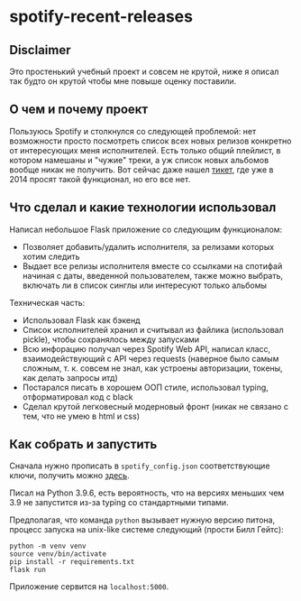 # spotify-recent-releases

## Disclaimer
Это простенький учебный проект и совсем не крутой, ниже я описал так будто он крутой чтобы мне повыше оценку поставили.

## О чем и почему проект
Пользуюсь Spotify и столкнулся со следующей проблемой: нет возможности просто посмотреть список всех новых релизов конкретно от интересующих меня исполнителей. Есть только общий плейлист, в котором намешаны и "чужие" треки, а уж список новых альбомов вообще никак не получить. Вот сейчас даже нашел [тикет](https://community.spotify.com/t5/Live-Ideas/Discover-New-Release-Section-for-Followed-Artists/idi-p/949039), где уже в 2014 просят такой функционал, но его все нет.

## Что сделал и какие технологии использовал
Написал небольшое Flask приложение со следующим функционалом:
* Позволяет добавить/удалить исполнителя, за релизами которых хотим следить
* Выдает все релизы исполнителя вместе со ссылками на спотифай начиная с даты, введенной пользователем, также можно выбрать, включать ли в список синглы или интересуют только альбомы

Техническая часть:
* Использовал Flask как бэкенд
* Список исполнителей хранил и считывал из файлика (использовал pickle), чтобы сохранялось между запусками
* Всю инфорацию получал через Spotify Web API, написал класс, взаимодействующий с API через requests (наверное было самым сложным, т. к. совсем не знал, как устроены авторизации, токены, как делать запросы итд)
* Постарался писать в хорошем ООП стиле, использовал typing, отформатировал код с black
* Сделал крутой легковесный модерновый фронт (никак не связано с тем, что не умею в html и css)

## Как собрать и запустить
Сначала нужно прописать в ```spotify_config.json``` соответствующие ключи, получить можно [здесь](https://developer.spotify.com/dashboard/applications).

Писал на Python 3.9.6, есть вероятность, что на версиях меньших чем 3.9 не запустится из-за typing со стандартными типами.

Предполагая, что команда ```python``` вызывает нужную версию питона, процесс запуска на unix-like системе следующий (прости Билл Гейтс):
```
python -m venv venv
source venv/bin/activate
pip install -r requirements.txt
flask run
```
Приложение сервится на ```localhost:5000```.
